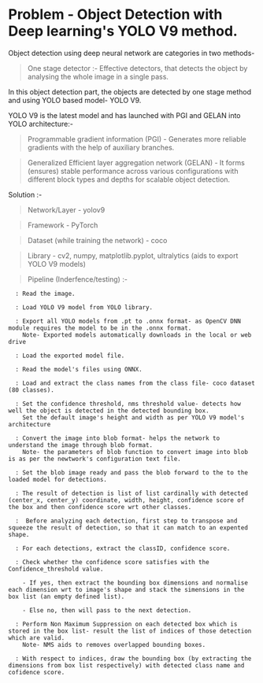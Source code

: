 # Problem - Object Detection with Deep learning's YOLO V9 method.

Object detection using deep neural network are categories in two methods- 

  > One stage detector :- Effective detectors, that detects the object by analysing the whole image in a single pass.

In this object detection part, the objects are detected by one stage method and using YOLO based model- YOLO V9.

YOLO V9 is the latest model and has launched with PGI and GELAN into YOLO architecture:-
  
  > Programmable gradient information (PGI) - Generates more reliable gradients with the help of auxiliary branches.

  > Generalized Efficient layer aggregation network (GELAN) - It forms (ensures) stable performance across various configurations with different block types and depths for scalable object detection.

Solution :-

  > Network/Layer - yolov9

  > Framework - PyTorch

  > Dataset (while training the network) - coco

  > Library - cv2, numpy, matplotlib.pyplot, ultralytics (aids to export YOLO V9 models)

  > Pipeline (Inderfence/testing) :-

      : Read the image.

      : Load YOLO V9 model from YOLO library. 
      
      : Export all YOLO models from .pt to .onnx format- as OpenCV DNN module requires the model to be in the .onnx format.
        Note- Exported models automatically downloads in the local or web drive

      : Load the exported model file.

      : Read the model's files using ONNX.
     
      : Load and extract the class names from the class file- coco dataset (80 classes).

      : Set the confidence threshold, nms threshold value- detects how well the object is detected in the detected bounding box. 
        Set the default image's height and width as per YOLO V9 model's architecture

      : Convert the image into blob format- helps the network to understand the image through blob format. 
        Note- the parameters of blob function to convert image into blob is as per the newtwork's configuration text file.
      
      : Set the blob image ready and pass the blob forward to the to the loaded model for detections.

      : The result of detection is list of list cardinally with detected (center_x, center_y) coordinate, width, height, confidence score of the box and then confidence score wrt other classes. 

      :  Before analyzing each detection, first step to transpose and squeeze the result of detection, so that it can match to an expented shape. 
      
      : For each detections, extract the classID, confidence score. 
      
      : Check whether the confidence score satisfies with the Confidence_threshold value. 
      
        - If yes, then extract the bounding box dimensions and normalise each dimension wrt to image's shape and stack the simensions in the box list (an empty defined list).

        - Else no, then will pass to the next detection.

      : Perform Non Maximum Suppression on each detected box which is stored in the box list- result the list of indices of those detection which are valid.
        Note- NMS aids to removes overlapped bounding boxes.
        
      : With respect to indices, draw the bounding box (by extracting the dimensions from box list respectively) with detected class name and cofidence score.
